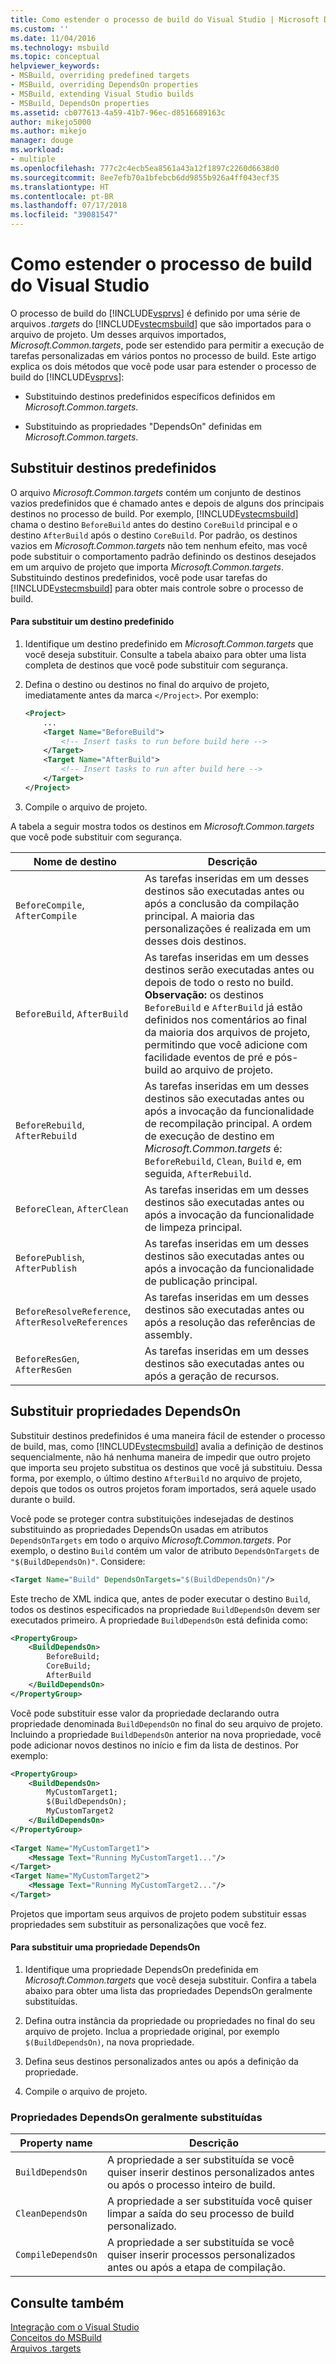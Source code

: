 ```yaml
---
title: Como estender o processo de build do Visual Studio | Microsoft Docs
ms.custom: ''
ms.date: 11/04/2016
ms.technology: msbuild
ms.topic: conceptual
helpviewer_keywords:
- MSBuild, overriding predefined targets
- MSBuild, overriding DependsOn properties
- MSBuild, extending Visual Studio builds
- MSBuild, DependsOn properties
ms.assetid: cb077613-4a59-41b7-96ec-d8516689163c
author: mikejo5000
ms.author: mikejo
manager: douge
ms.workload:
- multiple
ms.openlocfilehash: 777c2c4ecb5ea8561a43a12f1897c2260d6638d0
ms.sourcegitcommit: 8ee7efb70a1bfebcb6dd9855b926a4ff043ecf35
ms.translationtype: HT
ms.contentlocale: pt-BR
ms.lasthandoff: 07/17/2018
ms.locfileid: "39081547"
---
```

# <a name="how-to-extend-the-visual-studio-build-process"></a>Como estender o processo de build do Visual Studio
O processo de build do [!INCLUDE[vsprvs](../code-quality/includes/vsprvs_md.md)] é definido por uma série de arquivos *.targets* do [!INCLUDE[vstecmsbuild](../extensibility/internals/includes/vstecmsbuild_md.md)] que são importados para o arquivo de projeto. Um desses arquivos importados, *Microsoft.Common.targets*, pode ser estendido para permitir a execução de tarefas personalizadas em vários pontos no processo de build. Este artigo explica os dois métodos que você pode usar para estender o processo de build do [!INCLUDE[vsprvs](../code-quality/includes/vsprvs_md.md)]:  
  
-   Substituindo destinos predefinidos específicos definidos em *Microsoft.Common.targets*.  
  
-   Substituindo as propriedades "DependsOn" definidas em *Microsoft.Common.targets*.  
  
## <a name="override-predefined-targets"></a>Substituir destinos predefinidos  
 O arquivo *Microsoft.Common.targets* contém um conjunto de destinos vazios predefinidos que é chamado antes e depois de alguns dos principais destinos no processo de build. Por exemplo, [!INCLUDE[vstecmsbuild](../extensibility/internals/includes/vstecmsbuild_md.md)] chama o destino `BeforeBuild` antes do destino `CoreBuild` principal e o destino `AfterBuild` após o destino `CoreBuild`. Por padrão, os destinos vazios em *Microsoft.Common.targets* não tem nenhum efeito, mas você pode substituir o comportamento padrão definindo os destinos desejados em um arquivo de projeto que importa *Microsoft.Common.targets*. Substituindo destinos predefinidos, você pode usar tarefas do [!INCLUDE[vstecmsbuild](../extensibility/internals/includes/vstecmsbuild_md.md)] para obter mais controle sobre o processo de build.  
  
#### <a name="to-override-a-predefined-target"></a>Para substituir um destino predefinido  
  
1.  Identifique um destino predefinido em *Microsoft.Common.targets* que você deseja substituir. Consulte a tabela abaixo para obter uma lista completa de destinos que você pode substituir com segurança.  
  
2.  Defina o destino ou destinos no final do arquivo de projeto, imediatamente antes da marca `</Project>`. Por exemplo:  
  
    ```xml  
    <Project>  
        ...  
        <Target Name="BeforeBuild">  
            <!-- Insert tasks to run before build here -->  
        </Target>  
        <Target Name="AfterBuild">  
            <!-- Insert tasks to run after build here -->  
        </Target>  
    </Project>  
    ```  
  
3.  Compile o arquivo de projeto.  

A tabela a seguir mostra todos os destinos em *Microsoft.Common.targets* que você pode substituir com segurança.  
  
|Nome de destino|Descrição|  
|-----------------|-----------------|  
|`BeforeCompile`, `AfterCompile`|As tarefas inseridas em um desses destinos são executadas antes ou após a conclusão da compilação principal. A maioria das personalizações é realizada em um desses dois destinos.|  
|`BeforeBuild`, `AfterBuild`|As tarefas inseridas em um desses destinos serão executadas antes ou depois de todo o resto no build. **Observação:** os destinos `BeforeBuild` e `AfterBuild` já estão definidos nos comentários ao final da maioria dos arquivos de projeto, permitindo que você adicione com facilidade eventos de pré e pós-build ao arquivo de projeto.|  
|`BeforeRebuild`, `AfterRebuild`|As tarefas inseridas em um desses destinos são executadas antes ou após a invocação da funcionalidade de recompilação principal. A ordem de execução de destino em *Microsoft.Common.targets* é: `BeforeRebuild`, `Clean`, `Build` e, em seguida, `AfterRebuild`.|  
|`BeforeClean`, `AfterClean`|As tarefas inseridas em um desses destinos são executadas antes ou após a invocação da funcionalidade de limpeza principal.|  
|`BeforePublish`, `AfterPublish`|As tarefas inseridas em um desses destinos são executadas antes ou após a invocação da funcionalidade de publicação principal.|  
|`BeforeResolveReference`, `AfterResolveReferences`|As tarefas inseridas em um desses destinos são executadas antes ou após a resolução das referências de assembly.|  
|`BeforeResGen`, `AfterResGen`|As tarefas inseridas em um desses destinos são executadas antes ou após a geração de recursos.|  
  
## <a name="override-dependson-properties"></a>Substituir propriedades DependsOn  
 Substituir destinos predefinidos é uma maneira fácil de estender o processo de build, mas, como [!INCLUDE[vstecmsbuild](../extensibility/internals/includes/vstecmsbuild_md.md)] avalia a definição de destinos sequencialmente, não há nenhuma maneira de impedir que outro projeto que importa seu projeto substitua os destinos que você já substituiu. Dessa forma, por exemplo, o último destino `AfterBuild` no arquivo de projeto, depois que todos os outros projetos foram importados, será aquele usado durante o build.  
  
 Você pode se proteger contra substituições indesejadas de destinos substituindo as propriedades DependsOn usadas em atributos `DependsOnTargets` em todo o arquivo *Microsoft.Common.targets*. Por exemplo, o destino `Build` contém um valor de atributo `DependsOnTargets` de `"$(BuildDependsOn)"`. Considere:  
  
```xml  
<Target Name="Build" DependsOnTargets="$(BuildDependsOn)"/>  
```  
  
 Este trecho de XML indica que, antes de poder executar o destino `Build`, todos os destinos especificados na propriedade `BuildDependsOn` devem ser executados primeiro. A propriedade `BuildDependsOn` está definida como:  
  
```xml  
<PropertyGroup>  
    <BuildDependsOn>  
        BeforeBuild;  
        CoreBuild;  
        AfterBuild  
    </BuildDependsOn>  
</PropertyGroup>  
```  
  
 Você pode substituir esse valor da propriedade declarando outra propriedade denominada `BuildDependsOn` no final do seu arquivo de projeto. Incluindo a propriedade `BuildDependsOn` anterior na nova propriedade, você pode adicionar novos destinos no início e fim da lista de destinos. Por exemplo:  
  
```xml  
<PropertyGroup>  
    <BuildDependsOn>  
        MyCustomTarget1;  
        $(BuildDependsOn);  
        MyCustomTarget2  
    </BuildDependsOn>  
</PropertyGroup>  
  
<Target Name="MyCustomTarget1">  
    <Message Text="Running MyCustomTarget1..."/>  
</Target>  
<Target Name="MyCustomTarget2">  
    <Message Text="Running MyCustomTarget2..."/>  
</Target>  
```  
  
 Projetos que importam seus arquivos de projeto podem substituir essas propriedades sem substituir as personalizações que você fez.  
  
#### <a name="to-override-a-dependson-property"></a>Para substituir uma propriedade DependsOn  
  
1.  Identifique uma propriedade DependsOn predefinida em *Microsoft.Common.targets* que você deseja substituir. Confira a tabela abaixo para obter uma lista das propriedades DependsOn geralmente substituídas.  
  
2.  Defina outra instância da propriedade ou propriedades no final do seu arquivo de projeto. Inclua a propriedade original, por exemplo `$(BuildDependsOn)`, na nova propriedade.  
  
3.  Defina seus destinos personalizados antes ou após a definição da propriedade.  
  
4.  Compile o arquivo de projeto.  
  
### <a name="commonly-overridden-dependson-properties"></a>Propriedades DependsOn geralmente substituídas  
  
|Property name|Descrição|  
|-------------------|-----------------|  
|`BuildDependsOn`|A propriedade a ser substituída se você quiser inserir destinos personalizados antes ou após o processo inteiro de build.|  
|`CleanDependsOn`|A propriedade a ser substituída você quiser limpar a saída do seu processo de build personalizado.|  
|`CompileDependsOn`|A propriedade a ser substituída se você quiser inserir processos personalizados antes ou após a etapa de compilação.|  
  
## <a name="see-also"></a>Consulte também  
 [Integração com o Visual Studio](../msbuild/visual-studio-integration-msbuild.md)   
 [Conceitos do MSBuild](../msbuild/msbuild-concepts.md)   
 [Arquivos .targets](../msbuild/msbuild-dot-targets-files.md)